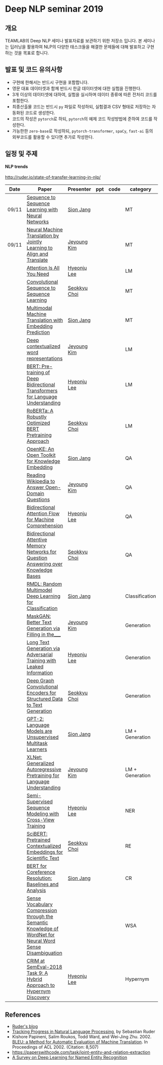 # Deep NLP seminar 2019

## 개요
TEAMLAB의 Deep NLP 세미나 발표자료를 보관하기 위한 저장소 입니다.
본 세미나는 딥러닝을 활용하여 NLP의 다양한 태스크들을 해결한 문제들에 대해 발표하고 구현하는 것을 목표로 합니다.

## 발표 및 코드 유의사항
- 구현에 한해서는 반드시 구현을 포함합니다.
- 영문 대표 데이터셋과 함께 반드시 한글 데이터셋에 대한 실험을 진행한다.
- 3개 이상의 데이터셋에 대하여, 실험을 실시하며 데이터 종류에 따른 전처리 코드를 포함한다.
- 최종산출물 코드는 반드시 `py` 파일로 작성하되, 실험결과 CSV 형태로 저장하는 자동화된 코드로 생성한다.
- 코드의 작성은 `pytorch`로 하되, `pytorch`의 예제 코드 작성방법에 준하여 코드를 작성한다.
- 가능한한 `zero-base`로 작성하되, `pytorch-transformer`, `spaCy`, `fast-ai` 등의 외부코드를 활용할 수 있다면 추가로 작성한다.

## 일정 및 주제
#### NLP trends
http://ruder.io/state-of-transfer-learning-in-nlp/

| Date | Paper | Presenter | ppt | code | category |
|--|--|--|--|--| -- |
| 09/11 |  [Sequence to Sequence Learning with Neural Networks](https://papers.nips.cc/paper/5346-sequence-to-sequence-learning-with-neural-networks.pdf) | [Sion Jang](https://github.com/Janguck) |  |  | MT |
| 09/11 | [Neural Machine Translation by Jointly Learning to Align and Translate](https://arxiv.org/pdf/1409.0473.pdf) | [Jeyoung Kim](https://github.com/kimjeyoung)  |  |  | MT |
|  | [Attention Is All You Need](https://arxiv.org/pdf/1706.03762v5.pdf) | [Hyeonju Lee](https://github.com/hyoenju) |  |  | LM |
|  | [Convolutional Sequence to Sequence Learning](https://arxiv.org/pdf/1705.03122.pdf) | [Seokkyu Choi](https://github.com/choiseokkyu)  |  |  | MT |
|  | [Multimodal Machine Translation with Embedding Prediction](https://www.aclweb.org/anthology/N19-3012) | [Sion Jang](https://github.com/Janguck)  |  |  | MT |
|  | [Deep contextualized word representations](https://arxiv.org/pdf/1802.05365.pdf) | [Jeyoung Kim](https://github.com/kimjeyoung) |  |  | LM |
|  | [BERT: Pre-training of Deep Bidirectional Transformers for Language Understanding](https://arxiv.org/pdf/1810.04805.pdf) | [Hyeonju Lee](https://github.com/hyoenju) |  |  | LM |
|  | [RoBERTa: A Robustly Optimized BERT Pretraining Approach](https://arxiv.org/pdf/1907.11692.pdf) | [Seokkyu Choi](https://github.com/choiseokkyu) |  |  | LM |
|  | [OpenKE: An Open Toolkit for Knowledge Embedding](https://www.aclweb.org/anthology/D18-2024) | [Sion Jang](https://github.com/Janguck) |  |  | QA |
|  | [Reading Wikipedia to Answer Open-Domain Questions](https://arxiv.org/pdf/1704.00051.pdf) | [Jeyoung Kim](https://github.com/kimjeyoung) |  |  | QA |
|  | [Bidirectional Attention Flow for Machine Comprehension](https://arxiv.org/pdf/1611.01603) | [Hyeonju Lee](https://github.com/hyoenju) |  |  | QA |
|  | [Bidirectional Attentive Memory Networks for Question Answering over Knowledge Bases](https://arxiv.org/pdf/1903.02188) | [Seokkyu Choi](https://github.com/choiseokkyu) |  |  | QA |
|  | [RMDL: Random Multimodel Deep Learning for Classification](https://arxiv.org/pdf/1805.01890) | [Sion Jang](https://github.com/Janguck) |  |  | Classification |
|  | [MaskGAN: Better Text Generation via Filling in the___](https://arxiv.org/pdf/1801.07736) | [Jeyoung Kim](https://github.com/kimjeyoung) |  |  | Generation |
|  | [Long Text Generation via Adversarial Training with Leaked Information](https://arxiv.org/pdf/1709.08624) | [Hyeonju Lee](https://github.com/hyoenju) |  |  | Generation |
|  | [Deep Graph Convolutional Encoders for Structured Data to Text Generation](https://arxiv.org/pdf/1810.09995) | [Seokkyu Choi](https://github.com/choiseokkyu) | |  | Generation |
|  | [GPT-2: Language Models are Unsupervised Multitask Learners](https://d4mucfpksywv.cloudfront.net/better-language-models/language-models.pdf) | [Sion Jang](https://github.com/Janguck) |  |  | LM + Generation |
|  | [XLNet: Generalized Autoregressive Pretraining for Language Understanding](https://arxiv.org/pdf/1906.08237) | [Jeyoung Kim](https://github.com/kimjeyoung) |  |  | LM + Generation|
|  | [Semi-Supervised Sequence Modeling with Cross-View Training](https://arxiv.org/pdf/1809.08370) | [Hyeonju Lee](https://github.com/hyoenju) |  |  |NER |
|  | [SciBERT: Pretrained Contextualized Embeddings for Scientific Text](https://arxiv.org/pdf/1903.10676) | [Seokkyu Choi](https://github.com/choiseokkyu) |  |  | RE |
|  | [BERT for Coreference Resolution: Baselines and Analysis](https://arxiv.org/pdf/1908.09091) | [Sion Jang](https://github.com/Janguck)  |  |  | CR |
|  | [Sense Vocabulary Compression through the Semantic Knowledge of WordNet for Neural Word Sense Disambiguation](https://arxiv.org/pdf/1905.05677) |   |  |  | WSA |
|  | [CRIM at SemEval-2018 Task 9: A Hybrid Approach to Hypernym Discovery](https://www.aclweb.org/anthology/S18-1116) | [Hyeonju Lee](https://github.com/hyoenju) |  |  | Hypernym |














## References
- [Ruder's blog](http://ruder.io/)
- [Tracking Progress in Natural Language Processing](https://github.com/sebastianruder/NLP-progress), by Sebastian Ruder
- Kishore Papineni, Salim Roukos, Todd Ward, and Wei-Jing Zhu. 2002. [BLEU: a Method for Automatic Evaluation of Machine Translation](http://aclweb.org/anthology/P02-1040). In Proceedings of ACL 2002. (Citation: 8,507)
- https://paperswithcode.com/task/joint-entity-and-relation-extraction
- [A Survey on Deep Learning for Named Entity Recognition](https://www.researchgate.net/publication/329946134_A_Survey_on_Deep_Learning_for_Named_Entity_Recognition)

